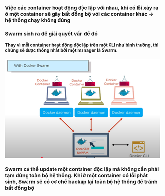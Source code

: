 ### Việc các container hoạt động độc lập với nhau, khi có lỗi xảy ra ở một container sẽ gây bất đồng bộ với các container khác -> hệ thống chạy không đúng

### Swarm sinh ra để giải quyết vấn đề đó

#### Thay vì mỗi container hoạt động độc lập trên một CLI như bình thường, thì chúng sẽ được thống nhất bởi một manager là Swarm.

![swarm](swarm.png)

### Swarm có thể update một container độc lập mà không cần phải tạm dừng toàn bộ hệ thống. Khi ở một container có lỗi phát sinh, Swarm sẽ có cơ chế backup lại toàn bộ hệ thống để tránh bất đồng bộ